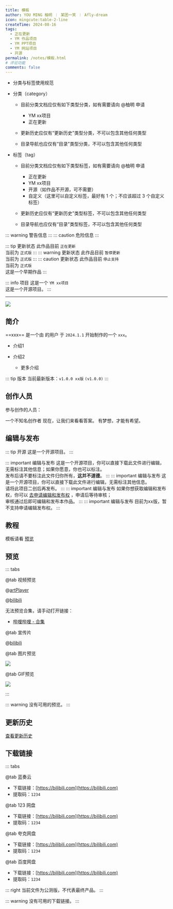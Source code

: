 ```yaml
---
title: 模板
author: YOU MING 柚明 ︱ 某团一笑 ︱ Afly-dream
icon: mingcute:table-2-line
createTime: 2024-08-16
tags:
  - 正在更新
  - YM 作品项目
  - YM PPT项目
  - YM 网站项目
  - 开源
permalink: /notes/模板.html
# 评论功能
comments: false
---
```


- 分类与标签使用规范
- 分类（category）

  - 目前分类文档应仅有如下类型分类，如有需要请向 @柚明 申请

    - YM xx项目
    - 正在更新

  - 更新历史应仅有“更新历史”类型分类，不可以包含其他任何类型
  - 目录导航也应仅有“目录”类型分类，不可以包含其他任何类型

- 标签（tag）

  - 目前分类文档应仅有如下类型标签，如有需要请向 @柚明 申请

    - 正在更新
    - YM xx项目
    - 开源（如作品不开源，可不需要）
    - 自定义（这里可以自定义标签，最好有 1 个；不应该超过 3 个自定义标签）

  - 更新历史应仅有“更新历史”类型标签，不可以包含其他任何类型
  - 目录导航也应仅有“目录”类型标签，不可以包含其他任何类型

::: warning
警告信息
:::
::: caution
危险信息
:::

::: tip 更新状态
此作品目前 `正在更新`\
当前为 `正式版`
:::
::: warning 更新状态
此作品目前 `暂停更新`\
当前为 `正式版`
:::
::: caution 更新状态
此作品目前 `停止支持`\
当前为 `正式版`\
这是一个早期作品
:::

::: info 项目
这是一个 `YM xx项目`\
这是一个开源项目。
:::

---

![](https://image.youming.us.kg/ym-hei.png)

## <Icon name="mingcute:document-line" color="currentColor" /> 简介

==xxx== 是一个由 <Badge text="Youming 工作室" type="tip" /> 的用户 <Badge text="YOU MING 柚明" type="info" /> 于 `2024.1.1` 开始制作的一个 `xxx`。

- 介绍1
- 介绍2

  - 更多介绍

::: tip 版本
当前最新版本：`v1.0.0 xx版` `(v1.0.0)`
:::

## <Icon name="mingcute:contacts-3-line" color="currentColor" /> 创作人员

参与创作的人员：<Badge text="YOU MING 柚明" type="info" />

<LinkCard title="YOU MING 柚明" icon="https://image.youming.us.kg/ym-ys.png" href="/notes/更多/工作室.html#you-ming-柚明">
    一个不知名创作者
</LinkCard>

<LinkCard title="某团一笑" icon="https://image.youming.us.kg/tx-2.png" href="/notes/更多/工作室.html#某团一笑">
    现在，让我们来看看答案。
</LinkCard>

<LinkCard title="Afly-dream" icon="https://image.youming.us.kg/tx-3.png" href="/notes/更多/工作室.html#afly-dream">
    有梦想，才能有希望。
</LinkCard>

## <Icon name="mingcute:pencil-3-line" color="currentColor" /> 编辑与发布

::: tip 开源
这是一个开源项目。
:::

::: important 编辑与发布
这是一个开源项目，你可以直接下载此文件进行编辑，无需标注其他信息；如果你愿意，你也可以标注。\
发布后请不要标注此文件归你所有，**这并不道德**。
:::
::: important 编辑与发布
这是一个开源项目，你可以直接下载此文件进行编辑，无需标注其他信息。\
请将此项目二创后再发布。
:::
::: important 编辑与发布
如果你想获取编辑和发布权，你可以 [去申请编辑和发布权](/反馈中心/申请编辑发布权.html) ，申请后等待审核；\
审核通过后即可编辑和发布本作品。
:::
::: important 编辑与发布
目前为xx版，暂不支持申请编辑发布权。
:::

## <Icon name="❤️" color="currentColor" /> 教程

模板请看 [预览](#预览)

## <Icon name="mingcute:eye-2-line" color="currentColor" /> 预览
::: tabs

@tab <Icon name="❤️" color="currentColor" /> 视频预览

@[artPlayer](https://vdse.bdstatic.com/192d9a98d782d9c74c96f09db9378d93.mp4)

@[bilibili](BV1Dq421c7EC)

无法预览合集，请手动打开链接：
- <Icon name="❤️" color="currentColor" /> [哔哩哔哩 - 合集](https://space.bilibili.com/1337092956/channel/collectiondetail?sid=2711175)

@tab <Icon name="❤️" color="currentColor" /> 宣传片

@[bilibili]("BV1Dq421c7EC")

@tab <Icon name="❤️" color="currentColor" /> 图片预览

![](https://image.youming.us.kg/ym-hei.png)

@tab <Icon name="❤️" color="currentColor" /> GIF预览

![](https://image.youming.us.kg/ym-hei.png)

:::

::: warning
没有可用的预览。
:::

## <Icon name="mingcute:history-anticlockwise-line" color="currentColor" /> 更新历史

[查看更新历史](/notes/更新历史/模板.html)

## <Icon name="mingcute:arrow-to-down-line" color="currentColor" /> 下载链接
::: tabs

@tab <Icon name="❤️" color="currentColor" /> 蓝奏云

- 下载链接：[https://bilibili.com](https://bilibili.com)
- 提取码：`1234`

@tab <Icon name="❤️" color="currentColor" /> 123 网盘

- 下载链接：[https://bilibili.com](https://bilibili.com)
- 提取码：`1234`

@tab <Icon name="❤️" color="currentColor" /> 夸克网盘

- 下载链接：[https://bilibili.com](https://bilibili.com)
- 提取码：`1234`

@tab <Icon name="❤️" color="currentColor" /> 百度网盘

- 下载链接：[https://bilibili.com](https://bilibili.com)
- 提取码：`1234`

::: right
当前文件为公测版，不代表最终产品。
:::

::: warning
没有可用的下载链接。
:::